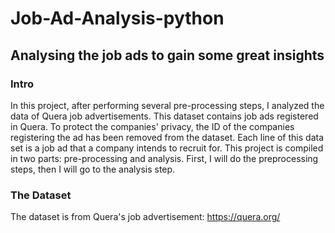 # Job-Ad-Analysis-python
## Analysing the job ads to gain some great insights

### Intro
In this project, after performing several pre-processing steps, I analyzed the data of Quera job advertisements. This dataset contains job ads registered in Quera. 
To protect the companies' privacy, the ID of the companies registering the ad has been removed from the dataset. 
Each line of this data set is a job ad that a company intends to recruit for.
This project is compiled in two parts: pre-processing and analysis.
First, I will do the preprocessing steps, then I will go to the analysis step.

### The Dataset 
The dataset is from Quera's job advertisement: https://quera.org/
